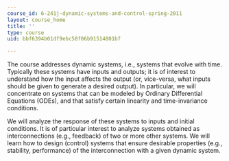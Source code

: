 ```yaml
---
course_id: 6-241j-dynamic-systems-and-control-spring-2011
layout: course_home
title: ''
type: course
uid: bbf6394b01df9ebc58f06b91514801bf

---
```

The course addresses dynamic systems, i.e., systems that evolve with time. Typically these systems have inputs and outputs; it is of interest to understand how the input affects the output (or, vice-versa, what inputs should be given to generate a desired output). In particular, we will concentrate on systems that can be modeled by Ordinary Differential Equations (ODEs), and that satisfy certain linearity and time-invariance conditions.

We will analyze the response of these systems to inputs and initial conditions. It is of particular interest to analyze systems obtained as interconnections (e.g., feedback) of two or more other systems. We will learn how to design (control) systems that ensure desirable properties (e.g., stability, performance) of the interconnection with a given dynamic system.
